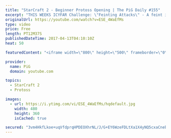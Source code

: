 ```yaml
---
title: "StarCraft 2 - Beginner Protoss Opening | The PiG Daily #155"
excerpt: "THIS WEEKS ICYFAR Challenge: \"Feinting Attacks\" - A feint is where you give the impression of attacking in one place where its fake or just a small distraction from the real thrust of your attack. Examples: Using empty drops or hallucinations to pull your opponent out of position!  Send submissions to"
originalUrl: https://youtube.com/watch?v=ESE_4WaEfMs
type: video
price: Free
length: PT12M37S
publishedDateTime: 2017-04-13T04:10:10Z
heat: 50

featuredContent: "<iframe width=\"800\" height=\"500\" frameborder=\"0\" src=\"https://www.youtube.com/embed/ESE_4WaEfMs\" allow=\"accelerometer; autoplay; encrypted-media; gyroscope; picture-in-picture\" allowfullscreen></iframe>"

provider:
  name: PiG
  domain: youtube.com

topics:
  - StarCraft 2
  - Protoss

images:
  - url: https://i.ytimg.com/vi/ESE_4WaEfMs/hqdefault.jpg
    width: 480
    height: 360
    isCached: true

secured: "3vm4HkfLkoe+uqVfdprqHPDEOXhrNL/J/G+EY6WzeFDLtXa1X4yNQ5cxaCneb/BoNqUv7DZHDicNdZ1gghkjAx64mnwpt/ZQKlt0Y41TKjUdKX87JeLgaKgorU3CZDQVmWXOh21aD/Bp5MJ6ov/AdkrpwoF1P4PFEBPPBNlMG2paEy+/a4unUBrCbPKvkl7URJ/irsEsGW6sm4RhLjKoGSQByZVuQ6IF85VKBrYNxya+m4ml7EkaY4ewY/LsU+dFwDH+GAN/PawqXE0tIX4ogbLQ7612IEj8MpReeAsB1/2x6HDnkEge4JSBGaf/HiUkTumIw9gVd7+ccWfYeuK0GQqaIxaOuwwUpvyJ4S1Uy9OfbwdVn43IyBLr3Zoj5Ox0yVAGVnxvhyzRV30uVfgGnA7tT8IEadfPV4TGecEcAL0=;4JyLWwZlq0P0tHCqQfoNiA=="
---
```


